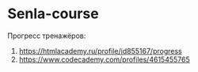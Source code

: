 # Senla-course
Прогресс тренажёров:
1. https://htmlacademy.ru/profile/id855167/progress
2. https://www.codecademy.com/profiles/4615455765
